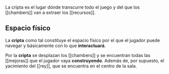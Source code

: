 La cripta es el lugar dónde transcurre todo el juego y del que los [[chambers]] van a extraer los [[recursos]].

## Espacio físico

La **cripta** como tal constituye el espacio físico por el que el jugador puede navegar y básicamente con lo que **interactuará**.

Por la **cripta** se desplazan los [[chambers]] y se encuentran todas las [[mejoras]] que el jugador vaya **construyendo**. Además de, por supuesto, el yacimiento del [[rey]], que se encuentra en el centro de la sala.